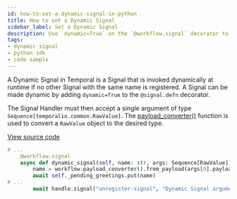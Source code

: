 ```yaml
---
id: how-to-set-a-dynamic-signal-in-python
title: How to set a Dynamic Signal
sidebar_label: Set a Dynamic Signal
description: Use `dynamic=True` on the `@workflow.signal` decorator to make a Signal dynamic.
tags:
- dynamic signal
- python sdk
- code sample
---
```


<!-- DO NOT EDIT THIS FILE DIRECTLY.
THIS FILE IS GENERATED from https://github.com/temporalio/documentation-samples-python/blob/dynamic-ent/dynamic_entities/your_dynamic_signal_dacx.py. -->

A Dynamic Signal in Temporal is a Signal that is invoked dynamically at runtime if no other Signal with the same name is registered.
A Signal can be made dynamic by adding `dynamic=True` to the `@signal.defn` decorator.

The Signal Handler must then accept a single argument of type `Sequence[temporalio.common.RawValue]`.
The [payload_converter()](https://python.temporal.io/temporalio.workflow.html#payload_converter) function is used to convert a `RawValue` object to the desired type.

<a class="dacx-source-link" href="https://github.com/temporalio/documentation-samples-python/blob/dynamic-ent/dynamic_entities/your_dynamic_signal_dacx.py">View source code</a>

```python
# ...
    @workflow.signal
    async def dynamic_signal(self, name: str, args: Sequence[RawValue]) -> None:
        name = workflow.payload_converter().from_payload(args[0].payload)
        await self._pending_greetings.put(name)
# ...
        await handle.signal("unregister-signal", "Dynamic Signal argument 1")
```
